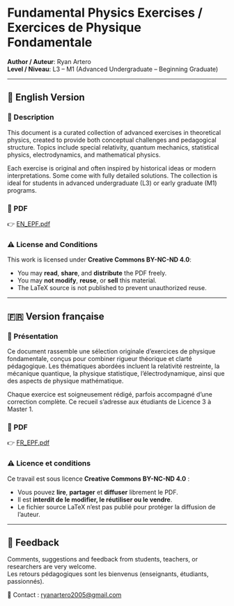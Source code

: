 # Fundamental Physics Exercises / Exercices de Physique Fondamentale

**Author / Auteur**: Ryan Artero  
**Level / Niveau**: L3 – M1 (Advanced Undergraduate – Beginning Graduate)

---

## 📘 English Version

### 📄 Description

This document is a curated collection of advanced exercises in theoretical physics, created to provide both conceptual challenges and pedagogical structure. Topics include special relativity, quantum mechanics, statistical physics, electrodynamics, and mathematical physics.

Each exercise is original and often inspired by historical ideas or modern interpretations. Some come with fully detailed solutions. The collection is ideal for students in advanced undergraduate (L3) or early graduate (M1) programs.

### 📎 PDF

👉 [EN_EPF.pdf](https://ryanartero.github.io/Fundamental_Physics_Exercises_FR_EN/EN_EPF.pdf)

### ⚠️ License and Conditions

This work is licensed under **Creative Commons BY-NC-ND 4.0**:
- You may **read**, **share**, and **distribute** the PDF freely.
- You may **not modify**, **reuse**, or **sell** this material.
- The LaTeX source is not published to prevent unauthorized reuse.

---

## 🇫🇷 Version française

### 📄 Présentation

Ce document rassemble une sélection originale d’exercices de physique fondamentale, conçus pour combiner rigueur théorique et clarté pédagogique. Les thématiques abordées incluent la relativité restreinte, la mécanique quantique, la physique statistique, l’électrodynamique, ainsi que des aspects de physique mathématique.

Chaque exercice est soigneusement rédigé, parfois accompagné d’une correction complète. Ce recueil s’adresse aux étudiants de Licence 3 à Master 1.

### 📎 PDF

👉 [FR_EPF.pdf](https://ryanartero.github.io/Fundamental_Physics_Exercises_FR_EN/FR_EPF.pdf)

### ⚠️ Licence et conditions

Ce travail est sous licence **Creative Commons BY-NC-ND 4.0** :
- Vous pouvez **lire**, **partager** et **diffuser** librement le PDF.
- Il est **interdit de le modifier, le réutiliser ou le vendre**.
- Le fichier source LaTeX n’est pas publié pour protéger la diffusion de l’auteur.

---

## 💬 Feedback

Comments, suggestions and feedback from students, teachers, or researchers are very welcome.  
Les retours pédagogiques sont les bienvenus (enseignants, étudiants, passionnés).

📧 Contact : [ryanartero2005@gmail.com](mailto:ryanartero2005@gmail.com)
